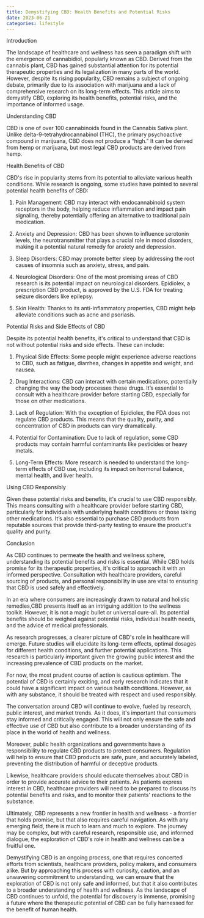 ```yaml
---
title: Demystifying CBD: Health Benefits and Potential Risks
date: 2023-06-21
categories: lifestyle
---
```



Introduction

The landscape of healthcare and wellness has seen a paradigm shift with the emergence of cannabidiol, popularly known as CBD. Derived from the cannabis plant, CBD has gained substantial attention for its potential therapeutic properties and its legalization in many parts of the world. However, despite its rising popularity, CBD remains a subject of ongoing debate, primarily due to its association with marijuana and a lack of comprehensive research on its long-term effects. This article aims to demystify CBD, exploring its health benefits, potential risks, and the importance of informed usage.

Understanding CBD

CBD is one of over 100 cannabinoids found in the Cannabis Sativa plant. Unlike delta-9-tetrahydrocannabinol (THC), the primary psychoactive compound in marijuana, CBD does not produce a “high.” It can be derived from hemp or marijuana, but most legal CBD products are derived from hemp.

Health Benefits of CBD

CBD's rise in popularity stems from its potential to alleviate various health conditions. While research is ongoing, some studies have pointed to several potential health benefits of CBD:

1. Pain Management: CBD may interact with endocannabinoid system receptors in the body, helping reduce inflammation and impact pain signaling, thereby potentially offering an alternative to traditional pain medication.

2. Anxiety and Depression: CBD has been shown to influence serotonin levels, the neurotransmitter that plays a crucial role in mood disorders, making it a potential natural remedy for anxiety and depression.

3. Sleep Disorders: CBD may promote better sleep by addressing the root causes of insomnia such as anxiety, stress, and pain.

4. Neurological Disorders: One of the most promising areas of CBD research is its potential impact on neurological disorders. Epidiolex, a prescription CBD product, is approved by the U.S. FDA for treating seizure disorders like epilepsy.

5. Skin Health: Thanks to its anti-inflammatory properties, CBD might help alleviate conditions such as acne and psoriasis.

Potential Risks and Side Effects of CBD

Despite its potential health benefits, it's critical to understand that CBD is not without potential risks and side effects. These can include:

1. Physical Side Effects: Some people might experience adverse reactions to CBD, such as fatigue, diarrhea, changes in appetite and weight, and nausea.

2. Drug Interactions: CBD can interact with certain medications, potentially changing the way the body processes these drugs. It’s essential to consult with a healthcare provider before starting CBD, especially for those on other medications.

3. Lack of Regulation: With the exception of Epidiolex, the FDA does not regulate CBD products. This means that the quality, purity, and concentration of CBD in products can vary dramatically.

4. Potential for Contamination: Due to lack of regulation, some CBD products may contain harmful contaminants like pesticides or heavy metals.

5. Long-Term Effects: More research is needed to understand the long-term effects of CBD use, including its impact on hormonal balance, mental health, and liver health.

Using CBD Responsibly

Given these potential risks and benefits, it's crucial to use CBD responsibly. This means consulting with a healthcare provider before starting CBD, particularly for individuals with underlying health conditions or those taking other medications. It’s also essential to purchase CBD products from reputable sources that provide third-party testing to ensure the product's quality and purity.

Conclusion

As CBD continues to permeate the health and wellness sphere, understanding its potential benefits and risks is essential. While CBD holds promise for its therapeutic properties, it's critical to approach it with an informed perspective. Consultation with healthcare providers, careful sourcing of products, and personal responsibility in use are vital to ensuring that CBD is used safely and effectively.

In an era where consumers are increasingly drawn to natural and holistic remedies,CBD presents itself as an intriguing addition to the wellness toolkit. However, it is not a magic bullet or universal cure-all. Its potential benefits should be weighed against potential risks, individual health needs, and the advice of medical professionals.

As research progresses, a clearer picture of CBD's role in healthcare will emerge. Future studies will elucidate its long-term effects, optimal dosages for different health conditions, and further potential applications. This research is particularly important given the growing public interest and the increasing prevalence of CBD products on the market.

For now, the most prudent course of action is cautious optimism. The potential of CBD is certainly exciting, and early research indicates that it could have a significant impact on various health conditions. However, as with any substance, it should be treated with respect and used responsibly.

The conversation around CBD will continue to evolve, fueled by research, public interest, and market trends. As it does, it's important that consumers stay informed and critically engaged. This will not only ensure the safe and effective use of CBD but also contribute to a broader understanding of its place in the world of health and wellness.

Moreover, public health organizations and governments have a responsibility to regulate CBD products to protect consumers. Regulation will help to ensure that CBD products are safe, pure, and accurately labeled, preventing the distribution of harmful or deceptive products.

Likewise, healthcare providers should educate themselves about CBD in order to provide accurate advice to their patients. As patients express interest in CBD, healthcare providers will need to be prepared to discuss its potential benefits and risks, and to monitor their patients' reactions to the substance.

Ultimately, CBD represents a new frontier in health and wellness - a frontier that holds promise, but that also requires careful navigation. As with any emerging field, there is much to learn and much to explore. The journey may be complex, but with careful research, responsible use, and informed dialogue, the exploration of CBD's role in health and wellness can be a fruitful one.

Demystifying CBD is an ongoing process, one that requires concerted efforts from scientists, healthcare providers, policy makers, and consumers alike. But by approaching this process with curiosity, caution, and an unwavering commitment to understanding, we can ensure that the exploration of CBD is not only safe and informed, but that it also contributes to a broader understanding of health and wellness. As the landscape of CBD continues to unfold, the potential for discovery is immense, promising a future where the therapeutic potential of CBD can be fully harnessed for the benefit of human health.